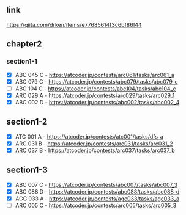 ## link
https://qiita.com/drken/items/e77685614f3c6bf86f44

## chapter2
### section1-1
- [x] ABC 045 C - https://atcoder.jp/contests/arc061/tasks/arc061_a
- [x] ABC 079 C - https://atcoder.jp/contests/abc079/tasks/abc079_c
- [ ] ABC 104 C - https://atcoder.jp/contests/abc104/tasks/abc104_c
- [x] ARC 029 A - https://atcoder.jp/contests/arc029/tasks/arc029_1
- [x] ABC 002 D - https://atcoder.jp/contests/abc002/tasks/abc002_4

## section1-2
- [x] ATC 001 A - https://atcoder.jp/contests/atc001/tasks/dfs_a
- [x] ARC 031 B - https://atcoder.jp/contests/arc031/tasks/arc031_2
- [x] ARC 037 B - https://atcoder.jp/contests/arc037/tasks/arc037_b

## section1-3
- [x] ABC 007 C - https://atcoder.jp/contests/abc007/tasks/abc007_3
- [x] ABC 088 D - https://atcoder.jp/contests/abc088/tasks/abc088_d
- [x] AGC 033 A - https://atcoder.jp/contests/agc033/tasks/agc033_a
- [ ] ARC 005 C - https://atcoder.jp/contests/arc005/tasks/arc005_3
